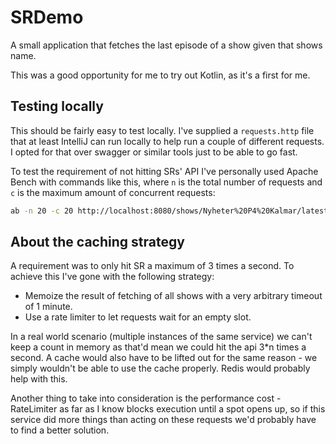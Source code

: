 # SRDemo
A small application that fetches the last episode of a show given that shows name.

This was a good opportunity for me to try out Kotlin, as it's a first for me.

## Testing locally
This should be fairly easy to test locally. I've supplied a `requests.http` file that at least IntelliJ can run locally to help run a couple of different requests. I opted for that over swagger or similar tools just to be able to go fast.

To test the requirement of not hitting SRs' API I've personally used Apache Bench with commands like this, where `n` is the total number of requests and `c` is the maximum amount of concurrent requests:
```sh
ab -n 20 -c 20 http://localhost:8080/shows/Nyheter%20P4%20Kalmar/latest
```

## About the caching strategy
A requirement was to only hit SR a maximum of 3 times a second. To achieve this I've gone with the following strategy:
 - Memoize the result of fetching of all shows with a very arbitrary timeout of 1 minute.
 - Use a rate limiter to let requests wait for an empty slot.

In a real world scenario (multiple instances of the same service) we can't keep a count in memory as that'd mean we could hit the api 3*n times a second. A cache would also have to be lifted out for the same reason - we simply wouldn't be able to use the cache properly. Redis would probably help with this.

Another thing to take into consideration is the performance cost - RateLimiter as far as I know blocks execution until a spot opens up, so if this service did more things than acting on these requests we'd probably have to find a better solution.
 